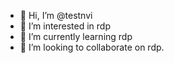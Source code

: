- 👋 Hi, I’m @testnvi
- 👀 I’m interested in rdp
- 🌱 I’m currently learning rdp
- 💞️ I’m looking to collaborate on rdp.
